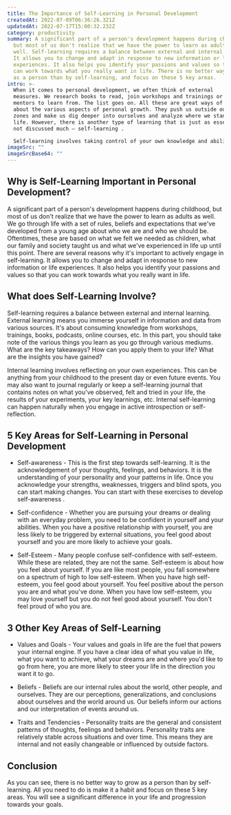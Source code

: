 ```yaml
---
title: The Importance of Self-Learning in Personal Development
createdAt: 2022-07-09T06:36:26.321Z
updatedAt: 2022-07-17T15:00:32.232Z
category: productivity
summary: A significant part of a person's development happens during childhood,
  but most of us don't realize that we have the power to learn as adults as
  well. Self-learning requires a balance between external and internal learning.
  It allows you to change and adapt in response to new information or life
  experiences. It also helps you identify your passions and values so that you
  can work towards what you really want in life. There is no better way to grow
  as a person than by self-learning, and focus on these 5 key areas.
intro: >-
  When it comes to personal development, we often think of external
  measures. We research books to read, join workshops and trainings or have
  mentors to learn from. The list goes on. All these are great ways of learning
  about the various aspects of personal growth. They push us outside our comfort
  zones and make us dig deeper into ourselves and analyze where we stand in
  life. However, there is another type of learning that is just as essential but
  not discussed much — self-learning . 

  Self-learning involves taking control of your own knowledge and abilities and moving from a passive learner to an active one. It involves finding ways to learn more about yourself so that you may improve as a person, understand your strengths and weaknesses, recognize your beliefs, values and goals in life, be constantly aware of what triggers you the most so you can handle those situations better the next time, understand your fears so that you can tackle them head on instead of avoiding them all your life, etc.
imageSrc: ""
imageSrcBase64: ""
---
```


## Why is Self-Learning Important in Personal Development?

A significant part of a person's development happens during childhood, but most of us don't realize that we have the power to learn as adults as well. We go through life with a set of rules, beliefs and expectations that we've developed from a young age about who we are and who we should be. Oftentimes, these are based on what we felt we needed as children, what our family and society taught us and what we've experienced in life up until this point.
There are several reasons why it's important to actively engage in self-learning. It allows you to change and adapt in response to new information or life experiences. It also helps you identify your passions and values so that you can work towards what you really want in life.

## What does Self-Learning Involve?

Self-learning requires a balance between external and internal learning. External learning means you immerse yourself in information and data from various sources. It's about consuming knowledge from workshops, trainings, books, podcasts, online courses, etc. In this part, you should take note of the various things you learn as you go through various mediums. What are the key takeaways? How can you apply them to your life? What are the insights you have gained?

Internal learning involves reflecting on your own experiences. This can be anything from your childhood to the present day or even future events. You may also want to journal regularly or keep a self-learning journal that contains notes on what you've observed, felt and tried in your life, the results of your experiments, your key learnings, etc. Internal self-learning can happen naturally when you engage in active introspection or self-reflection.

## 5 Key Areas for Self-Learning in Personal Development

- Self-awareness - This is the first step towards self-learning. It is the acknowledgement of your thoughts, feelings, and behaviors. It is the understanding of your personality and your patterns in life. Once you acknowledge your strengths, weaknesses, triggers and blind spots, you can start making changes. You can start with these exercises to develop self-awareness .

- Self-confidence - Whether you are pursuing your dreams or dealing with an everyday problem, you need to be confident in yourself and your abilities. When you have a positive relationship with yourself, you are less likely to be triggered by external situations, you feel good about yourself and you are more likely to achieve your goals.

- Self-Esteem - Many people confuse self-confidence with self-esteem. While these are related, they are not the same. Self-esteem is about how you feel about yourself. If you are like most people, you fall somewhere on a spectrum of high to low self-esteem. When you have high self-esteem, you feel good about yourself. You feel positive about the person you are and what you've done. When you have low self-esteem, you may love yourself but you do not feel good about yourself. You don't feel proud of who you are.

## 3 Other Key Areas of Self-Learning

- Values and Goals - Your values and goals in life are the fuel that powers your internal engine. If you have a clear idea of what you value in life, what you want to achieve, what your dreams are and where you'd like to go from here, you are more likely to steer your life in the direction you want it to go.

- Beliefs - Beliefs are our internal rules about the world, other people, and ourselves. They are our perceptions, generalizations, and conclusions about ourselves and the world around us. Our beliefs inform our actions and our interpretation of events around us.

- Traits and Tendencies - Personality traits are the general and consistent patterns of thoughts, feelings and behaviors. Personality traits are relatively stable across situations and over time. This means they are internal and not easily changeable or influenced by outside factors.

## Conclusion

As you can see, there is no better way to grow as a person than by self-learning. All you need to do is make it a habit and focus on these 5 key areas. You will see a significant difference in your life and progression towards your goals.

